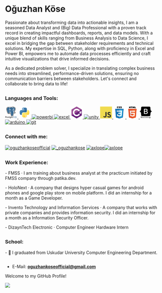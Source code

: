 <h1 align="left">Oğuzhan Köse</h1>
<p align="left">

Passionate about transforming data into actionable insights, I am a seasoned Data Analyst and (Big) Data Professional with a proven track record in creating impactful dashboards, reports, and data models. With a unique blend of skills ranging from Business Analysis to Data Science, I excel in bridging the gap between stakeholder requirements and technical solutions. My expertise in SQL, Python, along with proficiency in Excel and Power BI, empowers me to automate data processes efficiently and craft intuitive visualizations that drive informed decisions. 

As a dedicated problem solver, I specialize in translating complex business needs into streamlined, performance-driven solutions, ensuring no communication barriers between stakeholders. Let's connect and collaborate to bring data to life!
##
<h3 align="left">Languages and Tools:</h3>
<p align="left"> 
<a href="https://www.postgresql.org" target="_blank" rel="noreferrer"> <img src="https://raw.githubusercontent.com/devicons/devicon/master/icons/postgresql/postgresql-original-wordmark.svg" alt="postgresql" width="40" height="40"/> </a> <a href="https://www.python.org" target="_blank" rel="noreferrer"> <img src="https://raw.githubusercontent.com/devicons/devicon/master/icons/python/python-original.svg" alt="python" width="40" height="40"/> </a> <a href="https://powerbi.microsoft.com/" target="_blank" rel="noreferrer"> <img src="https://upload.wikimedia.org/wikipedia/commons/thumb/c/cf/New_Power_BI_Logo.svg/2048px-New_Power_BI_Logo.svg.png" alt="powerbi" width="40" height="40"/> </a> <a href="https://www.microsoft.com/en-us/microsoft-365/excel" target="_blank" rel="noreferrer"> <img src="https://icon-library.com/images/excell-icon/excell-icon-6.jpg" alt="excel" width="40" height="40"/> </a>  <a href="https://www.w3schools.com/cs/" target="_blank" rel="noreferrer"> <img src="https://raw.githubusercontent.com/devicons/devicon/master/icons/csharp/csharp-original.svg" alt="csharp" width="40" height="40"/> </a> <a href="https://unity.com/" target="_blank" rel="noreferrer"> <img src="https://www.vectorlogo.zone/logos/unity3d/unity3d-icon.svg" alt="unity" width="40" height="40"/> </a> <a href="https://developer.mozilla.org/en-US/docs/Web/JavaScript" target="_blank" rel="noreferrer"> <img src="https://raw.githubusercontent.com/devicons/devicon/master/icons/javascript/javascript-original.svg" alt="javascript" width="40" height="40"/> </a> <a href="https://www.w3schools.com/css/" target="_blank" rel="noreferrer"> <img src="https://raw.githubusercontent.com/devicons/devicon/master/icons/css3/css3-original-wordmark.svg" alt="css3" width="40" height="40"/> </a> <a href="https://www.w3.org/html/" target="_blank" rel="noreferrer"> <img src="https://raw.githubusercontent.com/devicons/devicon/master/icons/html5/html5-original-wordmark.svg" alt="html5" width="40" height="40"/> </a> <a href="https://getbootstrap.com" target="_blank" rel="noreferrer"> <img src="https://raw.githubusercontent.com/devicons/devicon/master/icons/bootstrap/bootstrap-plain-wordmark.svg" alt="bootstrap" width="40" height="40"/> </a> <a href="https://www.arduino.cc/" target="_blank" rel="noreferrer"> <img src="https://cdn.worldvectorlogo.com/logos/arduino-1.svg" alt="arduino" width="40" height="40"/> </a> <a href="https://git-scm.com/" target="_blank" rel="noreferrer"> <img src="https://www.vectorlogo.zone/logos/git-scm/git-scm-icon.svg" alt="git" width="40" height="40"/> </a>

##

<h3 align="left">Connect with me:</h3>
<p align="left">
<a href="https://linkedin.com/in/oguzhankoseofficial" target="blank"><img align="center" src="https://raw.githubusercontent.com/rahuldkjain/github-profile-readme-generator/master/src/images/icons/Social/linked-in-alt.svg" alt="oguzhankoseofficial" height="30" width="40" /></a>
<a href="https://instagram.com/_oguzhankose" target="blank"><img align="center" src="https://raw.githubusercontent.com/rahuldkjain/github-profile-readme-generator/master/src/images/icons/Social/instagram.svg" alt="_oguzhankose" height="30" width="40" /></a>
<a href="https://www.hackerrank.com/axlope" target="blank"><img align="center" src="https://raw.githubusercontent.com/rahuldkjain/github-profile-readme-generator/master/src/images/icons/Social/hackerrank.svg" alt="axlope" height="30" width="40" /></a><a href="https://academy.patika.dev/tr/profile" target="blank"><img align="center" src="https://global-uploads.webflow.com/6097e0eca1e87557da031fef/609859a191abe5d64b17fed3_Patika%20logo.png" alt="axlope" height="30" width="40" /></a>
</p>

##

<h3 align="left">Work Experience:</h3>
<p align="left">
- FMSS · I am training about business analyst at the practicum initiated by FMSS company through patika.dev.
  <p> </p>
- HoloNext · A company that designs hyper casual games for android phones and google play store on mobile platform. I did an internship for a month as a Game Developer.
  <p> </p>
- Invento Technology and Information Services · A company that works with private companies and provides information security. I did an internship for a month as a Information Security Officer.
  <p> </p>
- DizaynTech Electronic · Computer Engineer Hardware Intern

##

<h3 align="left">School:</h3>
<p align="left">
- 🏫 I graduated from Uskudar University Computer Engineering Department.

##

- E-Mail: **oguzhankoseofficial@gmail.com**

Welcome to my GitHub Profile!

![](https://komarev.com/ghpvc/?username=your-github-username)
